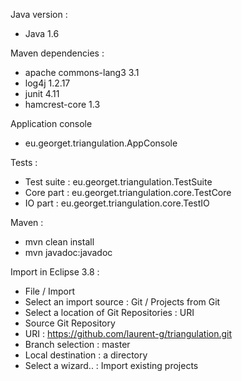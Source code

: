 Java version :
+ Java 1.6

Maven dependencies :
+ apache commons-lang3 3.1
+ log4j 1.2.17
+ junit 4.11
+ hamcrest-core 1.3

Application console
+ eu.georget.triangulation.AppConsole

Tests :
+ Test suite : eu.georget.triangulation.TestSuite
+ Core part : eu.georget.triangulation.core.TestCore
+ IO part : eu.georget.triangulation.core.TestIO

Maven :
+ mvn clean install
+ mvn javadoc:javadoc
	
	

Import in Eclipse 3.8 :

+ File / Import
+ Select an import source : Git / Projects from Git
+ Select a location of Git Repositories : URI
+ Source Git Repository
+ URI : https://github.com/laurent-g/triangulation.git
+ Branch selection : master
+ Local destination : a directory
+ Select a wizard.. : Import existing projects

	